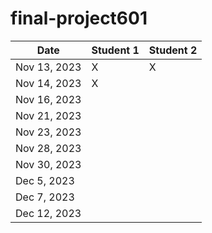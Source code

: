 # final-project601


| Date        | Student 1 | Student 2 |
|------------ |-----------|-----------|
| Nov 13, 2023|     X     |     X     |
| Nov 14, 2023|     X     |           |
| Nov 16, 2023|           |           |
| Nov 21, 2023|           |           |
| Nov 23, 2023|           |           |
| Nov 28, 2023|           |           |
| Nov 30, 2023|           |           |
| Dec 5, 2023 |           |           |
| Dec 7, 2023 |           |           |
| Dec 12, 2023|           |           |